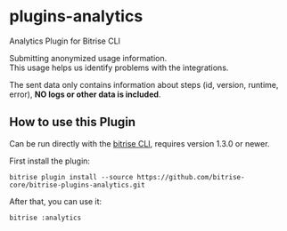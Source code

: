 # plugins-analytics

Analytics Plugin for Bitrise CLI

Submitting anonymized usage information.  
This usage helps us identify problems with the integrations.  

The sent data only contains information about steps (id, version, runtime, error), **NO logs or other data is included**.

## How to use this Plugin

Can be run directly with the [bitrise CLI](https://github.com/bitrise-io/bitrise), requires version 1.3.0 or newer.

First install the plugin:

```
bitrise plugin install --source https://github.com/bitrise-core/bitrise-plugins-analytics.git
```

After that, you can use it:

```
bitrise :analytics
```
